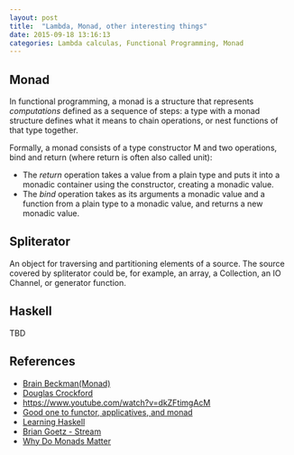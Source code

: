 ```yaml
---
layout: post
title:  "Lambda, Monad, other interesting things"
date: 2015-09-18 13:16:13
categories: Lambda calculas, Functional Programming, Monad
---
```


## Monad
In functional programming, a monad is a structure that represents _computations_ defined as a sequence of steps: a type with a monad structure defines what it means to chain operations, or nest functions of that type together.

Formally, a monad consists of a type constructor M and two operations, bind and return (where return is often also called unit):

- The _return_ operation takes a value from a plain type and puts it into a monadic container using the constructor, creating a monadic value.
- The _bind_ operation takes as its arguments a monadic value and a function from a plain type to a monadic value, and returns a new monadic value.


## Spliterator

An object for traversing and partitioning elements of a source. The source covered by spliterator could be, for example, an array, a Collection, an IO Channel, or generator function.

## Haskell
TBD




## References
- [Brain Beckman(Monad)](https://www.youtube.com/watch?v=ZhuHCtR3xq8)
- [Douglas Crockford](https://www.youtube.com/watch?v=dkZFtimgAcM)
- https://www.youtube.com/watch?v=dkZFtimgAcM
- [Good one to functor, applicatives, and monad](http://adit.io/posts/2013-04-17-functors,_applicatives,_and_monads_in_pictures.html)
- [Learning Haskell](http://learnyouahaskell.com/chapters)
- [Brian Goetz - Stream](http://www.ibm.com/developerworks/library/j-java-streams-1-brian-goetz/index.html)
- [Why Do Monads Matter](https://cdsmith.wordpress.com/2012/04/18/why-do-monads-matter/)




